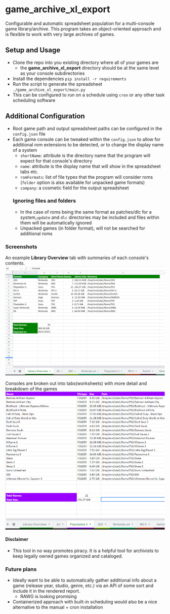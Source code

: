 # game_archive_xl_export
Configurable and automatic spreadsheet population for a multi-console game library/archive.
This program takes an object-oriented approach and is flexible to work with very large archives of games.

## Setup and Usage
- Clone the repo into you existing directory where all of your games are
  - the **game_archive_xl_export** directory should be at the same level as your console subdirectories
- Install the dependencies `pip install -r requirements`
- Run the script to generate the spreadsheet `./game_archive_xl_export/main.py`
- This can be configured to run on a schedule using `cron` or any other task scheduling software

## Additional Configuration
- Root game path and output spreadsheet paths can be configured in the `config.json` file
- Each game console can be tweaked within the `config.json` to allow for additional rom extensions to be detected, or to change the display name of a system
  - `shortName`: attribute is the directory name that the program will expect for that console's directory
  - `name`: attribute is the display name that will show in the spreadsheet tabs etc.
  - `romFormats`: list of file types that the program will consider roms (`folder` option is also available for unpacked game formats)
  - `company`: a cosmetic field for the output spreadsheet 
  ### Ignoring files and folders
  - In the case of roms being the same format as patches/dlc for a system,`update` and `dlc` directories may be included and files within them will be automatically ignored
  - Unpacked games (in folder format), will not be searched for additional roms
### Screenshots
An example **Library Overview** tab with summaries of each console's contents.
![Library Overview](media/overview.png)

Consoles are broken out into tabs(worksheets) with more detail and breakdown of the games
![Ps3 worksheet](media/ps3.png)

#### Disclaimer
- This tool in no way promotes piracy. It is a helpful tool for archivists to keep legally owned games organized and cataloged.

### Future plans
- Ideally want to be able to automatically gather additional info about a game (release year, studio, genre, etc.) via an API of some sort and include it in the rendered report.
  - RAWG is looking promising
- Containerized approach with built-in scheduling would also be a nice alternative to the manual + cron installation

